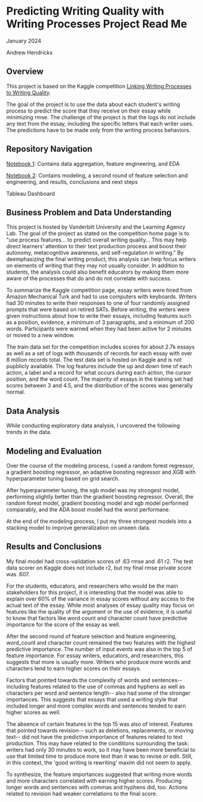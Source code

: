 # Predicting Writing Quality with Writing Processes Project Read Me

January 2024

Andrew Hendricks


## Overview

This project is based on the Kaggle competition [Linking Writing Processes to Writing Quality](https://www.kaggle.com/competitions/linking-writing-processes-to-writing-quality).  
  
The goal of the project is to use the data about each student's writing process to predict the score that they receive on their essay while minimizing rmse.  The challenge of the project is that the logs do not include any text from the essay, including the specific letters that each writer uses. The predictions have to be made only from the writing process behaviors.

## Repository Navigation

[Notebook 1](https://github.com/ahendricks2/EssayKeystrokes/blob/main/Preprocessing_Notebook.ipynb): Contains data aggregation, feature engineering, and EDA

[Notebook 2](https://github.com/ahendricks2/EssayKeystrokes/blob/main/Modeling_Notebook.ipynb): Contains modeling, a second round of feature selection and engineering, and results, conclusions and next steps

Tableau Dashboard


## Business Problem and Data Understanding

This project is hosted by Vanderbilt University and the Learning Agency Lab. The goal of the project as stated on the competition home page is to "use process features... to predict overall writing quality... This may help direct learners’ attention to their text production process and boost their autonomy, metacognitive awareness, and self-regulation in writing."  By deemphasizing the final writing product, this analysis can help focus writers on elements of writing that they may not usually consider. In addition to students, the analysis could also benefit educators by making them more aware of the processes that do and do not correlate with success.

To summarize the Kaggle competition page, essay writers were hired from Amazon Mechanical Turk and had to use computers with keyboards. Writers had 30 minutes to write their responses to one of four randomly assigned prompts that were based on retired SATs. Before writing, the writers were given instructions about how to write their essays, including features such as a position, evidence, a minimum of 3 paragraphs, and a minimum of 200 words. Participants were warned when they had been active for 2 minutes or moved to a new window.

The train data set for the competition includes scores for about 2.7k essays as well as a set of logs with thousands of records for each essay with over 8 million records total. The test data set is hosted on Kaggle and is not pupblicly available. The log features include the up and down time of each action, a label and a record for what occurs during each action, the cursor position, and the word count. The majority of essays in the training set had scores between 3 and 4.5, and the distribution of the scores was generally normal.



## Data Analysis

While conducting exploratory data analysis, I uncovered the following trends in the data.




## Modeling and Evaluation

Over the course of the modeling process, I used a random forest regressor, a gradient boosting regressor, an adaptive boosting regressor and XGB with hyperparameter tuning based on grid search.

After hyperparameter tuning, the xgb model was my strongest model, performing slightly better than the gradient boosting regressor.  Overall, the random forest model, gradient boosting model and xgb model performed comparably, and the ADA boost model had the worst performane. 

At the end of the modeling process, I put my three strongest models into a stacking model to improve generalization on unseen data.


## Results and Conclusions

My final model had cross-validation scores of .63 rmse and .61 r2. The test data scorer on Kaggle does not include r2, but my final rmse private score was .607.

For the students, educators, and researchers who would be the main stakeholders for this project, it is interesting that the model was able to explain over 60% of the variance in essay scores without any access to the actual text of the essay.  While most analyses of essay quality may focus on features like the quality of the argument or the use of evidence, it is useful to know that factors like word count and character count have predictive importance for the score of the essay as well.

After the second round of feature selection and feature engineering, word_count and character count remained the two features with the highest predictive importance. The number of input events was also in the top 5 of feature importance. For essay writers, educators, and researchers, this suggests that more is usually more.  Writers who produce more words and characters tend to earn higher scores on their essays.

Factors that pointed towards the complexity of words and sentences-- including features related to the use of commas and hyphens as well as characters per word and sentence length-- also had some of the stronger importances. This suggests that essays that used a writing style that included longer and more complex words and sentences tended to earn higher scores as well.

The absence of certain features in the top 15 was also of interest. Features that pointed towards revision-- such as deletions, replacements, or moving text-- did not have the predictive importance of features related to text production. This may have related to the conditions surrounding the task: writers had only 30 minutes to work, so it may have been more beneficial to use that limited time to produce more text than it was to revise or edit. Still, in this context, the 'good writing is rewriting' maxim did not seem to apply.

To synthesize, the feature importances suggested that writing more words and more characters correlated with earning higher scores. Producing longer words and sentences with commas and hyphens did, too. Actions related to revision had weaker correlations to the final score.